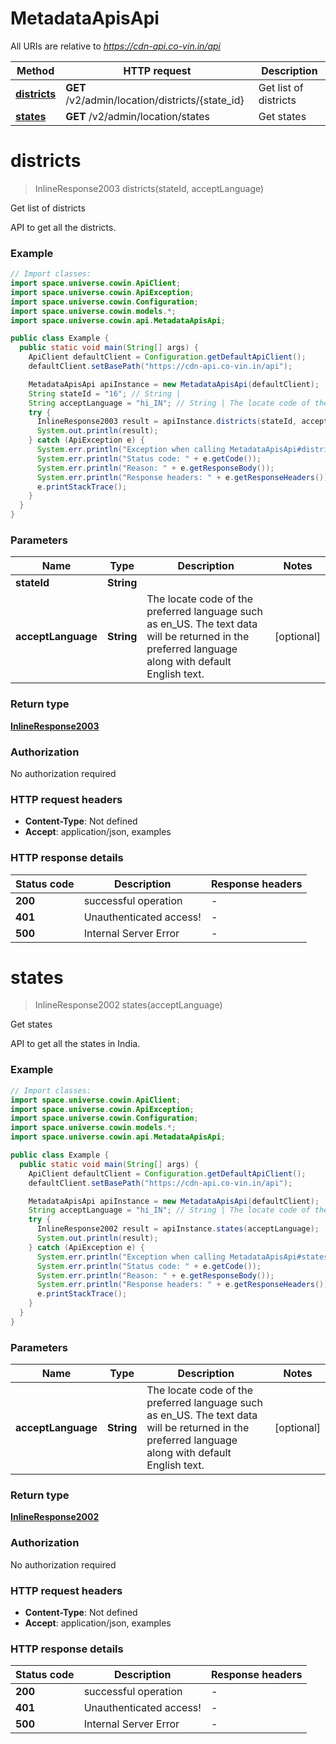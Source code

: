 # MetadataApisApi

All URIs are relative to *https://cdn-api.co-vin.in/api*

Method | HTTP request | Description
------------- | ------------- | -------------
[**districts**](MetadataApisApi.md#districts) | **GET** /v2/admin/location/districts/{state_id} | Get list of districts
[**states**](MetadataApisApi.md#states) | **GET** /v2/admin/location/states | Get states


<a name="districts"></a>
# **districts**
> InlineResponse2003 districts(stateId, acceptLanguage)

Get list of districts

API to get all the districts.

### Example
```java
// Import classes:
import space.universe.cowin.ApiClient;
import space.universe.cowin.ApiException;
import space.universe.cowin.Configuration;
import space.universe.cowin.models.*;
import space.universe.cowin.api.MetadataApisApi;

public class Example {
  public static void main(String[] args) {
    ApiClient defaultClient = Configuration.getDefaultApiClient();
    defaultClient.setBasePath("https://cdn-api.co-vin.in/api");

    MetadataApisApi apiInstance = new MetadataApisApi(defaultClient);
    String stateId = "16"; // String | 
    String acceptLanguage = "hi_IN"; // String | The locate code of the preferred language such as en_US. The text data will be returned in the preferred language along with default English text.
    try {
      InlineResponse2003 result = apiInstance.districts(stateId, acceptLanguage);
      System.out.println(result);
    } catch (ApiException e) {
      System.err.println("Exception when calling MetadataApisApi#districts");
      System.err.println("Status code: " + e.getCode());
      System.err.println("Reason: " + e.getResponseBody());
      System.err.println("Response headers: " + e.getResponseHeaders());
      e.printStackTrace();
    }
  }
}
```

### Parameters

Name | Type | Description  | Notes
------------- | ------------- | ------------- | -------------
 **stateId** | **String**|  |
 **acceptLanguage** | **String**| The locate code of the preferred language such as en_US. The text data will be returned in the preferred language along with default English text. | [optional]

### Return type

[**InlineResponse2003**](InlineResponse2003.md)

### Authorization

No authorization required

### HTTP request headers

 - **Content-Type**: Not defined
 - **Accept**: application/json, examples

### HTTP response details
| Status code | Description | Response headers |
|-------------|-------------|------------------|
**200** | successful operation |  -  |
**401** | Unauthenticated access! |  -  |
**500** | Internal Server Error |  -  |

<a name="states"></a>
# **states**
> InlineResponse2002 states(acceptLanguage)

Get states

API to get all the states in India.

### Example
```java
// Import classes:
import space.universe.cowin.ApiClient;
import space.universe.cowin.ApiException;
import space.universe.cowin.Configuration;
import space.universe.cowin.models.*;
import space.universe.cowin.api.MetadataApisApi;

public class Example {
  public static void main(String[] args) {
    ApiClient defaultClient = Configuration.getDefaultApiClient();
    defaultClient.setBasePath("https://cdn-api.co-vin.in/api");

    MetadataApisApi apiInstance = new MetadataApisApi(defaultClient);
    String acceptLanguage = "hi_IN"; // String | The locate code of the preferred language such as en_US. The text data will be returned in the preferred language along with default English text.
    try {
      InlineResponse2002 result = apiInstance.states(acceptLanguage);
      System.out.println(result);
    } catch (ApiException e) {
      System.err.println("Exception when calling MetadataApisApi#states");
      System.err.println("Status code: " + e.getCode());
      System.err.println("Reason: " + e.getResponseBody());
      System.err.println("Response headers: " + e.getResponseHeaders());
      e.printStackTrace();
    }
  }
}
```

### Parameters

Name | Type | Description  | Notes
------------- | ------------- | ------------- | -------------
 **acceptLanguage** | **String**| The locate code of the preferred language such as en_US. The text data will be returned in the preferred language along with default English text. | [optional]

### Return type

[**InlineResponse2002**](InlineResponse2002.md)

### Authorization

No authorization required

### HTTP request headers

 - **Content-Type**: Not defined
 - **Accept**: application/json, examples

### HTTP response details
| Status code | Description | Response headers |
|-------------|-------------|------------------|
**200** | successful operation |  -  |
**401** | Unauthenticated access! |  -  |
**500** | Internal Server Error |  -  |

